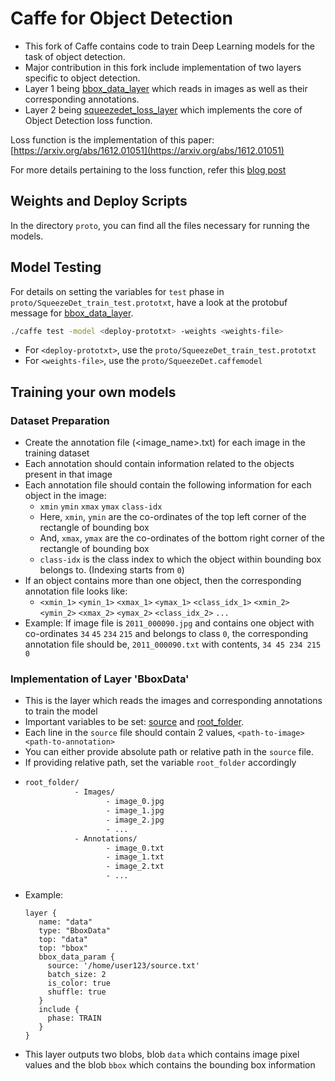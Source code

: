 # Caffe for Object Detection

- This fork of Caffe contains code to train Deep Learning models for the task of object detection.
- Major contribution in this fork include implementation of two layers specific to object detection.
- Layer 1 being [bbox_data_layer](https://github.com/kvmanohar22/caffe/blob/obj_detect_loss/include/caffe/layers/bbox_data_layer.hpp) which reads in images as well as their corresponding annotations.
- Layer 2 being [squeezedet_loss_layer](https://github.com/kvmanohar22/caffe/blob/obj_detect_loss/include/caffe/layers/squeezedet_loss_layer.hpp) which implements the core of Object Detection loss function.

Loss function is the implementation of this paper: [https://arxiv.org/abs/1612.01051](https://arxiv.org/abs/1612.01051)

For more details pertaining to the loss function, refer this [blog post](https://kvmanohar22.github.io/GSoC/)

## Weights and Deploy Scripts

In the directory `proto`, you can find all the files necessary for running the models.

## Model Testing

For details on setting the variables for `test` phase in `proto/SqueezeDet_train_test.prototxt`, have a look at the protobuf message for [bbox_data_layer](https://github.com/kvmanohar22/caffe/blob/obj_detect_loss/src/caffe/proto/caffe.proto#L818).

```bash
./caffe test -model <deploy-prototxt> -weights <weights-file>
```

- For `<deploy-prototxt>`, use the `proto/SqueezeDet_train_test.prototxt`
- For `<weights-file>`, use the
`proto/SqueezeDet.caffemodel`


## Training your own models

### Dataset Preparation
  - Create the annotation file (<image_name>.txt) for each image in the training dataset
  - Each annotation should contain information related to the objects present in that image
  - Each annotation file should contain the following information for each object in the image:
    - `xmin` `ymin` `xmax` `ymax` `class-idx`
    - Here, `xmin`, `ymin` are the co-ordinates of the top left corner of the rectangle of bounding box
    - And, `xmax`, `ymax` are the co-ordinates of the bottom right corner of the rectangle of bounding box
    - `class-idx` is the class index to which the object within bounding box belongs to. (Indexing starts from `0`)
  - If an object contains more than one object, then the corresponding annotation file looks like:
    - `<xmin_1>` `<ymin_1>` `<xmax_1>` `<ymax_1>` `<class_idx_1>` `<xmin_2>` `<ymin_2>` `<xmax_2>` `<ymax_2>` `<class_idx_2>` `...`
  - Example: If image file is `2011_000090.jpg` and contains one object with co-ordinates `34` `45` `234` `215` and belongs to class `0`, the corresponding annotation file should be, `2011_000090.txt` with contents, `34 45 234 215 0`

### Implementation of Layer 'BboxData'
  - This is the layer which reads the images and corresponding annotations to train the model
  - Important variables to be set: [source](https://github.com/kvmanohar22/caffe/blob/obj_detect_loss/src/caffe/proto/caffe.proto#L825) and [root_folder](https://github.com/kvmanohar22/caffe/blob/obj_detect_loss/src/caffe/proto/caffe.proto#L851).
  - Each line in the `source` file should contain 2 values, `<path-to-image> <path-to-annotation>`
  - You can either provide absolute path or relative path in the `source` file.
  - If providing relative path, set the variable `root_folder` accordingly
  - ```bash
    root_folder/
               - Images/
                      - image_0.jpg
                      - image_1.jpg
                      - image_2.jpg
                      - ...
               - Annotations/
                      - image_0.txt
                      - image_1.txt
                      - image_2.txt
                      - ...
    ```
  - Example:
    ```
    layer {
       name: "data"
       type: "BboxData"
       top: "data"
       top: "bbox"
       bbox_data_param {
         source: '/home/user123/source.txt'
         batch_size: 2
         is_color: true
         shuffle: true
       }
       include {
         phase: TRAIN
       }
    }

    ```
  - This layer outputs two blobs, blob `data` which contains image pixel values and the blob `bbox` which contains the bounding box information
